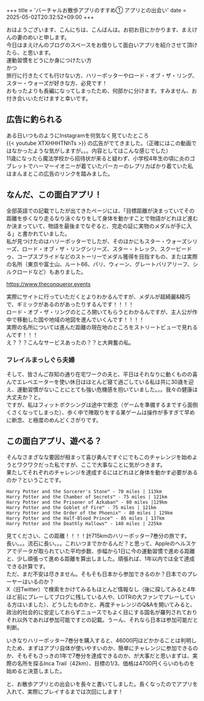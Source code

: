 +++
title = 'バーチャルお散歩アプリのすすめ① アプリとの出会い'
date = 2025-05-02T20:32:52+09:00
+++

おはようございます、こんにちは、こんばんは。お初お目にかかります、まえけんの妻のめいと申します。  
今日はまえけんのブログのスペースをお借りして面白いアプリを紹介させて頂けたら、と思います。  
運動習慣をどうにか身につけたい方  
かつ  
旅行に行きたくても行けない方、ハリーポッターやロード・オブ・ザ・リング、スター・ウォーズが好きな方、必見です！  
おもったよりも長編になってしまったため、何部かに分けます。すみません、お付き合いいただけますと幸いです。

## 広告に釣られる
ある日いつものようにInstagramを何気なく見ていたところ  
{{< youtube XTXHHHTNhTs >}}
の広告がでてきました。（正確にはこの動画ではなかったような気がしますが。。。内容としてはこんな感じでした）  
11歳になったら魔法学校から招待状が来ると疑わず、小学校4年生の頃に炎のゴブレットでハーマーイオニーが着ていたパーカーのレプリカばかり着ていた私はまんまとこの広告のリンクを踏みました。

## なんだ、この面白アプリ！
全部英語での記載でしたが出てきたページには、「目標距離が決まっていてその距離を歩くなり走るなり泳ぐなりをして身体を動かすことで物語がどれほど進むか決まっていて、物語を最後までなぞると、完走の証に実物のメダルが手に入る」と書かれていました。  
私が見つけたのはハリーポッターでしたが、そのほかにもスター・ウォーズシリーズ、ロード・オブ・ザ・リングシリーズ、スター・トレック、スクービードゥ、コープスブライドなどのストーリーでメダル獲得を目指すもの、または実際の名所（東京や富士山、ルート66、パリ、ウィーン、グレートバリアリーフ、シルクロードなど）もありました。  

https://www.theconqueror.events

実際にサイトに行っていただくとよりわかるんですが、メダルが超綺麗&精巧で、ギミックがあるのがあったりするんです！！！！  
ロード・オブ・ザ・リングのところ開いてもらうとわかるんですが、主人公が作中で移動した国や地域の地図を進んでいくんです！！！！  
実際の名所については進んだ距離の現在地のところをストリートビューで見れるんです！！！  
え？？？こんなサービスあったの？？と大興奮の私。  


### フレイルまっしぐら夫婦
そして、皆さんご存知の通り在宅ワークの夫と、平日はそれなりに動くものの喜んでエレベエーターを使い休日はほとんど寝て過ごしている私は共に30歳を迎え、運動習慣がないことにとても強い危機感を抱いていました。。。我々の健康は大丈夫か？と。  
ですが、私はフィットボクシングは途中で断念（ゲームを準備するまですら面倒くさくなってしまった）、歩く中で陣取りをする某ゲームは操作が多すぎて早めに断念、と極度のめんどくさがりです。  

## この面白アプリ、遊べる？
そんなさまざなな要因が相まって喜び勇んですぐにでもこのチャレンジを始めようとワクワクだった私ですが、ここで大事なことに気がつきます。  
果たしてそれぞれのチャレンジを達成するにはどれほど身体を動かす必要があるのか？ということです。  

```
Harry Potter and the Sorcerer's Stone™ - 70 miles | 113km
Harry Potter and the Chamber of Secrets™ - 75 miles | 121km
Harry Potter and the Prisoner of Azkaban™ - 80 miles |129km
Harry Potter and the Goblet of Fire™ - 75 miles | 121km
Harry Potter and the Order of the Phoenix™ - 80 miles | 129km
Harry Potter and the Half-Blood Prince™ - 85 miles | 137km
Harry Potter and the Deathly Hallows™ - 140 miles | 225km
```

見てください、この距離！！！！計715kmのハリーポッター7巻分の旅です。  
長い。。。流石に長い。。。これいつまでかかるんだ？と思って、Appleのヘルスケアでデータが取られていた平均歩数、歩幅から1日に今の運動習慣で進める距離と、少し頑張って進める距離を算出しました。頑張れば、1年以内では全て達成できる計算です。  
ただ、まだ不安は尽きません。そもそも日本から参加できるのか？日本でのプレーヤーはいるのか？  
X（旧Twitter）で検索をかけてみるもほとんど情報なし（後に探してみると4年ほど前にプレーしてブログに残している人や、LOTRの大ファンでプレーしている方はいました）、どうしたものかと、再度チャレンジのQ&Aを開いてみると、政治的社会的に安定しておらずニュースでもよく目にする国名が羅列されておりそれ以外であれば参加可能ですとの記載。うーん、それなら日本は参加可能だと判断。  

いきなりハリーポッター7巻分を購入すると、46000円ほどかかることは判明したため、まずはアプリ自体が使いやすいのか、簡単にチャレンジに参加できるのか、そもそもさっきの1年で7巻分を達成できるのか、が大事だと思いまずは、実際の名所を探るInca Trail（42km）、目標の1/3、価格は4700円くらいのものを始めると決意しました。  

と、お散歩アプリとの出会いを長々と書いてしました。長くなったのでアプリを入れて、実際にプレイするまでは次回にします！

